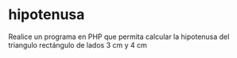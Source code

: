 # hipotenusa
Realice un programa en PHP que permita calcular la hipotenusa del triangulo rectángulo de lados 3 cm y 4 cm

